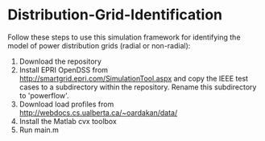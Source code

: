 # Distribution-Grid-Identification

Follow these steps to use this simulation framework for identifying the model of power distribution grids (radial or non-radial):
1. Download the repository
2. Install EPRI OpenDSS from http://smartgrid.epri.com/SimulationTool.aspx and copy the IEEE test cases to a subdirectory within the repository. Rename this subdirectory to 'powerflow'.
3. Download load profiles from http://webdocs.cs.ualberta.ca/~oardakan/data/
4. Install the Matlab cvx toolbox
5. Run main.m
